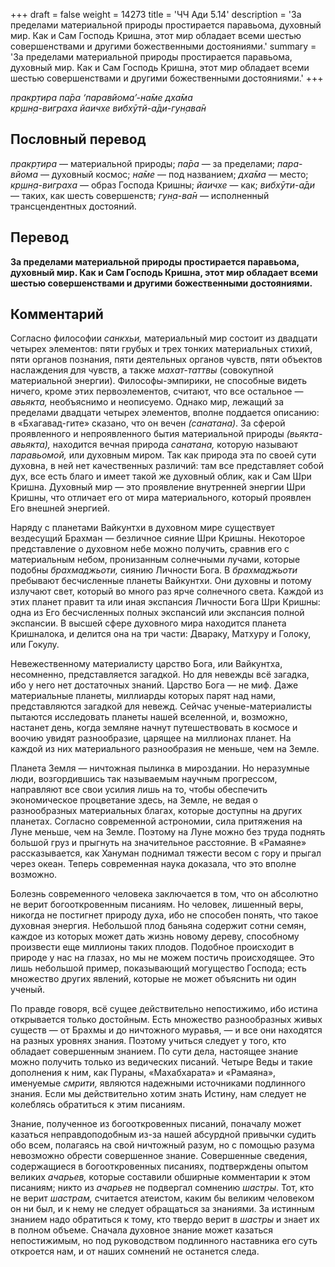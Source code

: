 +++
draft = false
weight = 14273
title = 'ЧЧ Ади 5.14'
description = 'За пределами материальной природы простирается паравьома, духовный мир. Как и Сам Господь Кришна, этот мир обладает всеми шестью совершенствами и другими божественными достояниями.'
summary = 'За пределами материальной природы простирается паравьома, духовный мир. Как и Сам Господь Кришна, этот мир обладает всеми шестью совершенствами и другими божественными достояниями.'
+++

_пракр̣тира па̄ра ‘паравйома’-на̄ме дха̄ма  
кр̣шн̣а-виграха йаичхе вибхӯтй-а̄ди-гун̣ава̄н_

## Пословный перевод

_пракр̣тира_ — материальной природы; _па̄ра_ — за пределами; _пара_\-_вйома_ — духовный космос; _на̄ме_ — под названием; _дха̄ма_ — место; _кр̣шн̣а_\-_виграха_ — образ Господа Кришны; _йаичхе_ — как; _вибхӯти_\-_а̄ди_ — таких, как шесть совершенств; _гун̣а_\-_ва̄н_ — исполненный трансцендентных достояний.

## Перевод

**За пределами материальной природы простирается паравьома, духовный мир. Как и Сам Господь Кришна, этот мир обладает всеми шестью совершенствами и другими божественными достояниями.**

## Комментарий

Согласно философии _санкхьи,_ материальный мир состоит из двадцати четырех элементов: пяти грубых и трех тонких материальных стихий, пяти органов познания, пяти деятельных органов чувств, пяти объектов наслаждения для чувств, а также _махат-таттвы_ (совокупной материальной энергии). Философы-эмпирики, не способные видеть ничего, кроме этих первоэлементов, считают, что все остальное — _авьякта,_ необъяснимо и неописуемо. Однако мир, лежащий за пределами двадцати четырех элементов, вполне поддается описанию: в «Бхагавад-гите» сказано, что он вечен _(санатана)_. За сферой проявленного и непроявленного бытия материальной природы _(вьякта-авьякта),_ находится вечная природа _санатана,_ которую называют _паравьомой,_ или духовным миром. Так как природа эта по своей сути духовна, в ней нет качественных различий: там все представляет собой дух, все есть благо и имеет такой же духовный облик, как и Сам Шри Кришна. Духовный мир — это проявление внутренней энергии Шри Кришны, что отличает его от мира материального, который проявлен Его внешней энергией.

Наряду с планетами Вайкунтхи в духовном мире существует вездесущий Брахман — безличное сияние Шри Кришны. Некоторое представление о духовном небе можно получить, сравнив его с материальным небом, пронизанным солнечными лучами, которые подобны _брахмаджьоти,_ сиянию Личности Бога. В _брахмаджьоти_ пребывают бесчисленные планеты Вайкунтхи. Они духовны и потому излучают свет, который во много раз ярче солнечного света. Каждой из этих планет правит та или иная экспансия Личности Бога Шри Кришны: одна из Его бесчисленных полных экспансий или экспансия полной экспансии. В высшей сфере духовного мира находится планета Кришналока, и делится она на три части: Двараку, Матхуру и Голоку, или Гокулу.

Невежественному материалисту царство Бога, или Вайкунтха, несомненно, представляется загадкой. Но для невежды всё загадка, ибо у него нет достаточных знаний. Царство Бога — не миф. Даже материальные планеты, миллиарды которых парят над нами, представляются загадкой для невежд. Сейчас ученые-материалисты пытаются исследовать планеты нашей вселенной, и, возможно, настанет день, когда земляне начнут путешествовать в космосе и воочию увидят разнообразие, царящее на миллионах планет. На каждой из них материального разнообразия не меньше, чем на Земле.

Планета Земля — ничтожная пылинка в мироздании. Но неразумные люди, возгордившись так называемым научным прогрессом, направляют все свои усилия лишь на то, чтобы обеспечить экономическое процветание здесь, на Земле, не ведая о разнообразных материальных благах, которые доступны на других планетах. Согласно современной астрономии, сила притяжения на Луне меньше, чем на Земле. Поэтому на Луне можно без труда поднять большой груз и прыгнуть на значительное расстояние. В «Рамаяне» рассказывается, как Хануман поднимал тяжести весом с гору и прыгал через океан. Теперь современная наука доказала, что это вполне возможно.

Болезнь современного человека заключается в том, что он абсолютно не верит богооткровенным писаниям. Но человек, лишенный веры, никогда не постигнет природу духа, ибо не способен понять, что такое духовная энергия. Небольшой плод баньяна содержит сотни семян, каждое из которых может дать жизнь новому дереву, способному произвести еще миллионы таких плодов. Подобное происходит в природе у нас на глазах, но мы не можем постичь происходящее. Это лишь небольшой пример, показывающий могущество Господа; есть множество других явлений, которые не может объяснить ни один ученый.

По правде говоря, всё сущее действительно непостижимо, ибо истина открывается только достойным. Есть множество разнообразных живых существ — от Брахмы и до ничтожного муравья, — и все они находятся на разных уровнях знания. Поэтому учиться следует у того, кто обладает совершенным знанием. По сути дела, настоящее знание можно получить только из ведических писаний. Четыре Веды и такие дополнения к ним, как Пураны, «Махабхарата» и «Рамаяна», именуемые _смрити,_ являются надежными источниками подлинного знания. Если мы действительно хотим знать Истину, нам следует не колеблясь обратиться к этим писаниям.

Знание, полученное из богооткровенных писаний, поначалу может казаться неправдоподобным из-за нашей абсурдной привычки судить обо всем, полагаясь на свой ничтожный разум, но с помощью разума невозможно обрести совершенное знание. Совершенные сведения, содержащиеся в богооткровенных писаниях, подтверждены опытом великих _ачарьев,_ которые составили обширные комментарии к этом писаниям; никто из _ачарьев_ не подвергал сомнению _шастры_. Тот, кто не верит _шастрам,_ считается атеистом, каким бы великим человеком он ни был, и к нему не следует обращаться за знаниями. За истинным знанием надо обратиться к тому, кто твердо верит в _шастры_ и знает их в полном объеме. Сначала духовное знание может казаться непостижимым, но под руководством подлинного наставника его суть откроется нам, и от наших сомнений не останется следа.
